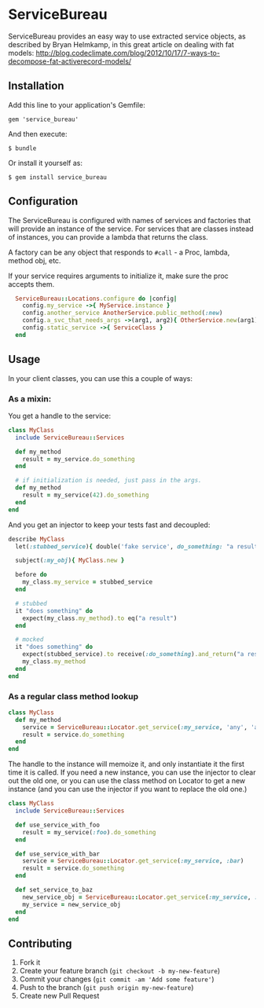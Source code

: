# ServiceBureau

ServiceBureau provides an easy way to use extracted service objects, as described
by Bryan Helmkamp, in this great article on dealing with fat models: http://blog.codeclimate.com/blog/2012/10/17/7-ways-to-decompose-fat-activerecord-models/

## Installation

Add this line to your application's Gemfile:

    gem 'service_bureau'

And then execute:

    $ bundle

Or install it yourself as:

    $ gem install service_bureau

## Configuration

The ServiceBureau is configured with names of services and factories that
will provide an instance of the service. For services that are classes instead of
instances, you can provide a lambda that returns the class.

A factory can be any object that responds to `#call` - a Proc, lambda, method obj, etc.

If your service requires arguments to initialize it, make sure the proc accepts them.

```ruby
  ServiceBureau::Locations.configure do |config|
    config.my_service ->{ MyService.instance }
    config.another_service AnotherService.public_method(:new)
    config.a_svc_that_needs_args ->(arg1, arg2){ OtherService.new(arg1).setup(arg2) }
    config.static_service ->{ ServiceClass }
  end
```

## Usage

In your client classes, you can use this a couple of ways:

### As a mixin:

You get a handle to the service:

```ruby
class MyClass
  include ServiceBureau::Services

  def my_method
    result = my_service.do_something
  end

  # if initialization is needed, just pass in the args.
  def my_method
    result = my_service(42).do_something
  end
end
```

And you get an injector to keep your tests fast and decoupled:
```ruby
describe MyClass
  let(:stubbed_service){ double('fake service', do_something: "a result") }

  subject(:my_obj){ MyClass.new }

  before do
    my_class.my_service = stubbed_service
  end

  # stubbed
  it "does something" do
    expect(my_class.my_method).to eq("a result")
  end

  # mocked
  it "does something" do
    expect(stubbed_service).to receive(:do_something).and_return("a result")
    my_class.my_method
  end
end
```

### As a regular class method lookup
```ruby
class MyClass
  def my_method
    service = ServiceBureau::Locator.get_service(:my_service, 'any', 'arguments')
    result = service.do_something
  end
end
```

The handle to the instance will memoize it, and only instantiate it the first time it is called.
If you need a new instance, you can use the injector to clear out the old one,
or you can use the class method on Locator to get a new instance (and you can use the injector
if you want to replace the old one.)

```ruby
class MyClass
  include ServiceBureau::Services

  def use_service_with_foo
    result = my_service(:foo).do_something
  end

  def use_service_with_bar
    service = ServiceBureau::Locator.get_service(:my_service, :bar)
    result = service.do_something
  end

  def set_service_to_baz
    new_service_obj = ServiceBureau::Locator.get_service(:my_service, :baz)
    my_service = new_service_obj
  end
end
```


## Contributing

1. Fork it
2. Create your feature branch (`git checkout -b my-new-feature`)
3. Commit your changes (`git commit -am 'Add some feature'`)
4. Push to the branch (`git push origin my-new-feature`)
5. Create new Pull Request
